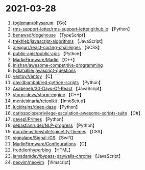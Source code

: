 # 2021-03-28

1. [fogleman/physarum](https://github.com/fogleman/physarum) 【Go】
2. [rms-support-letter/rms-support-letter.github.io](https://github.com/rms-support-letter/rms-support-letter.github.io) 【Python】
3. [benawad/dogehouse](https://github.com/benawad/dogehouse) 【TypeScript】
4. [trekhleb/javascript-algorithms](https://github.com/trekhleb/javascript-algorithms) 【JavaScript】
5. [alexgurr/react-coding-challenges](https://github.com/alexgurr/react-coding-challenges) 【SCSS】
6. [public-apis/public-apis](https://github.com/public-apis/public-apis) 【Python】
7. [MarlinFirmware/Marlin](https://github.com/MarlinFirmware/Marlin) 【C++】
8. [lnishan/awesome-competitive-programming](https://github.com/lnishan/awesome-competitive-programming) 
9. [lydiahallie/javascript-questions](https://github.com/lydiahallie/javascript-questions) 
10. [ventoy/Ventoy](https://github.com/ventoy/Ventoy) 【C】
11. [davidbombal/red-python-scripts](https://github.com/davidbombal/red-python-scripts) 【Python】
12. [Asabeneh/30-Days-Of-React](https://github.com/Asabeneh/30-Days-Of-React) 【JavaScript】
13. [storm-devs/storm-engine](https://github.com/storm-devs/storm-engine) 【C++】
14. [mentebinaria/retoolkit](https://github.com/mentebinaria/retoolkit) 【InnoSetup】
15. [lucidrains/deep-daze](https://github.com/lucidrains/deep-daze) 【Python】
16. [carlospolop/privilege-escalation-awesome-scripts-suite](https://github.com/carlospolop/privilege-escalation-awesome-scripts-suite) 【C#】
17. [davepl/Primes](https://github.com/davepl/Primes) 【Python】
18. [sebastianruder/NLP-progress](https://github.com/sebastianruder/NLP-progress) 【Python】
19. [morpheusthewhite/spicetify-themes](https://github.com/morpheusthewhite/spicetify-themes) 【CSS】
20. [signalapp/Signal-iOS](https://github.com/signalapp/Signal-iOS) 【Swift】
21. [MarlinFirmware/Configurations](https://github.com/MarlinFirmware/Configurations) 【C】
22. [freddier/hyperblog](https://github.com/freddier/hyperblog) 【HTML】
23. [iamadamdev/bypass-paywalls-chrome](https://github.com/iamadamdev/bypass-paywalls-chrome) 【JavaScript】
24. [neovim/neovim](https://github.com/neovim/neovim) 【Vimscript】
